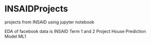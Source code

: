 # INSAIDProjects
projects from INSAID using jupyter notebook

EDA of facebook data is INSAID Term 1 and 2 Project
House Prediction Model ML1
